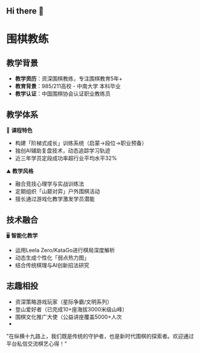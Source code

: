 ## Hi there 👋


# 围棋教练 

## 教学背景
- **教学资历**：资深围棋教练，专注围棋教育5年+
- **教育背景**：985/211高校 - 中南大学 本科毕业
- **教学认证**：中国围棋协会认证职业教练员

## 教学体系
🎯 **课程特色**  
- 构建「阶梯式成长」训练系统（启蒙→段位→职业预备）
- 独创AI辅助复盘技术，动态追踪学习轨迹
- 近三年学员定段成功率超行业平均水平32%

⛰️ **教学风格**  
- 融合竞技心理学与实战训练法
- 定期组织「山巅对弈」户外围棋活动
- 擅长通过游戏化教学激发学员潜能

## 技术融合
🖥️ **智能化教学**  
- 运用Leela Zero/KataGo进行棋局深度解析
- 动态生成个性化「弱点热力图」
- 结合传统棋理与AI创新招法研究

## 志趣相投
- 资深策略游戏玩家（星际争霸/文明系列）
- 登山爱好者（已完成10+座海拔3000米级山峰）
- 围棋文化推广大使（公益讲座覆盖5000+人次
- 
 "在纵横十九路上，我们既是传统的守护者，也是新时代围棋的探索者。欢迎通过平台私信交流棋艺心得！"

